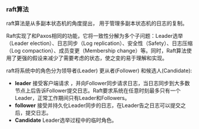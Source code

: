 ### raft算法

raft算法是从多副本状态机的角度提出， 用于管理多副本状态机的日志的复制。

Raft实现了和Paxos相同的功能，它将一致性分解为多个子问题：Leader选举（Leader election）、日志同步（Log replication）、安全性（Safety）、日志压缩（Log compaction）、成员变更（Membership change）等。同时，Raft算法使用了更强的假设来减少了需要考虑的状态，使之变的易于理解和实现。



raft将系统中的角色分为领导者(Leader)  更从者(Follower)   和候选人(Candidate):

- **leader** 接受客户端请求 ，并向Follower同步请求日志，当日志同步到大多数节点上后告诉Follower提交日志。Raft要求系统在任意时刻最多只有一个Leader，正常工作期间只有Leader和Followers。
- **follower** 接受并持久化Leader同步的日志，在Leader告之日志可以提交之后，提交日志。
- **Candidate** Leader选举过程中的临时角色。



 